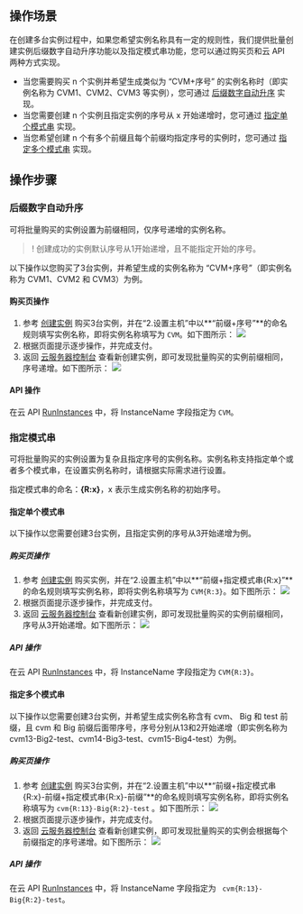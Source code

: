## 操作场景

在创建多台实例过程中，如果您希望实例名称具有一定的规则性，我们提供批量创建实例后缀数字自动升序功能以及指定模式串功能，您可以通过购买页和云 API 两种方式实现。

- 当您需要购买 n 个实例并希望生成类似为 “CVM+序号” 的实例名称时（即实例名称为 CVM1、CVM2、CVM3 等实例），您可通过 [后缀数字自动升序](#AutoAscending) 实现。
- 当您需要创建 n 个实例且指定实例的序号从 x 开始递增时，您可通过 [指定单个模式串](#SpecifySingleString) 实现。
- 当您希望创建 n 个有多个前缀且每个前缀均指定序号的实例时，您可通过 [指定多个模式串](#SpecifyMultipleStrings) 实现。


## 操作步骤

<span id="AutoAscending"></span>
### 后缀数字自动升序

可将批量购买的实例设置为前缀相同，仅序号递增的实例名称。
>! 创建成功的实例默认序号从1开始递增，且不能指定开始的序号。
>
以下操作以您购买了3台实例，并希望生成的实例名称为 “CVM+序号”（即实例名称为 CVM1、CVM2 和 CVM3）为例。

#### 购买页操作

1. 参考 [创建实例](https://cloud.tencent.com/document/product/213/4855) 购买3台实例，并在“2.设置主机”中以**“前缀+序号”**的命名规则填写实例名称，即将实例名称填写为 `CVM`。如下图所示：
![](https://main.qcloudimg.com/raw/c9dd9a5bb9fe63d623b72974cc700852.png)
2. 根据页面提示逐步操作，并完成支付。
4. 返回 [云服务器控制台](https://console.cloud.tencent.com/cvm/index) 查看新创建实例，即可发现批量购买的实例前缀相同，序号递增。如下图所示：
![](https://main.qcloudimg.com/raw/e3a90db7275315e69eac0ed8e1c6377c.png)

#### API 操作

在云 API [RunInstances](https://cloud.tencent.com/document/api/213/15730) 中，将 InstanceName 字段指定为 `CVM`。

### 指定模式串

可将批量购买的实例设置为复杂且指定序号的实例名称。实例名称支持指定单个或者多个模式串，在设置实例名称时，请根据实际需求进行设置。

指定模式串的命名：**{R:x}**，x 表示生成实例名称的初始序号。

<span id="SpecifySingleString"></span>
#### 指定单个模式串

以下操作以您需要创建3台实例，且指定实例的序号从3开始递增为例。

##### 购买页操作

1. 参考 [创建实例](https://cloud.tencent.com/document/product/213/4855) 购买实例，并在“2.设置主机”中以**“前缀+指定模式串{R:x}”**的命名规则填写实例名称，即将实例名称填写为 `CVM{R:3}`。如下图所示：
![](https://main.qcloudimg.com/raw/dc8e776bc27eec984787030440e6d350.png)
2. 根据页面提示逐步操作，并完成支付。
3. 返回 [云服务器控制台](https://console.cloud.tencent.com/cvm/index) 查看新创建实例，即可发现批量购买的实例前缀相同，序号从3开始递增。如下图所示：
![](https://main.qcloudimg.com/raw/e16784eb90facb4f884451ebeca64f75.png)

##### API 操作

在云 API [RunInstances](https://cloud.tencent.com/document/api/213/15730) 中，将 InstanceName 字段指定为 `CVM{R:3}`。

<span id="SpecifyMultipleStrings"></span>
#### 指定多个模式串

以下操作以您需要创建3台实例，并希望生成实例名称含有 cvm、 Big 和 test 前缀，且 cvm 和 Big 前缀后面带序号，序号分别从13和2开始递增（即实例名称为 cvm13-Big2-test、cvm14-Big3-test、cvm15-Big4-test）为例。

##### 购买页操作

1. 参考 [创建实例](https://cloud.tencent.com/document/product/213/4855) 购买3台实例，并在“2.设置主机”中以**“前缀+指定模式串{R:x}-前缀+指定模式串{R:x}-前缀”**的命名规则填写实例名称，即将实例名称填写为 `cvm{R:13}-Big{R:2}-test` 。如下图所示：
![](https://main.qcloudimg.com/raw/964b8df82254deed179ddc87f3f9aae2.png)
2. 根据页面提示逐步操作，并完成支付。
3. 返回 [云服务器控制台](https://console.cloud.tencent.com/cvm/index) 查看新创建实例，即可发现批量购买的实例会根据每个前缀指定的序号递增。如下图所示：
![](https://main.qcloudimg.com/raw/a38f415d2a49c0b91d1103012b2819d8.png)

##### API 操作

在云 API  [RunInstances](https://cloud.tencent.com/document/api/213/15730) 中，将 InstanceName 字段指定为 ` cvm{R:13}-Big{R:2}-test`。

